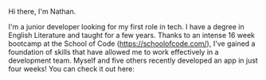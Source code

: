 Hi there, I'm Nathan.

I'm a junior developer looking for my first role in tech. 
I have a degree in English Literature and taught for a few years. Thanks to an intense 16 week bootcamp at the School of Code (https://schoolofcode.com/), I've gained a foundation of skills that have allowed me to work effectively in a development team. Myself and five others recently developed an app in just four weeks! You can check it out here:
